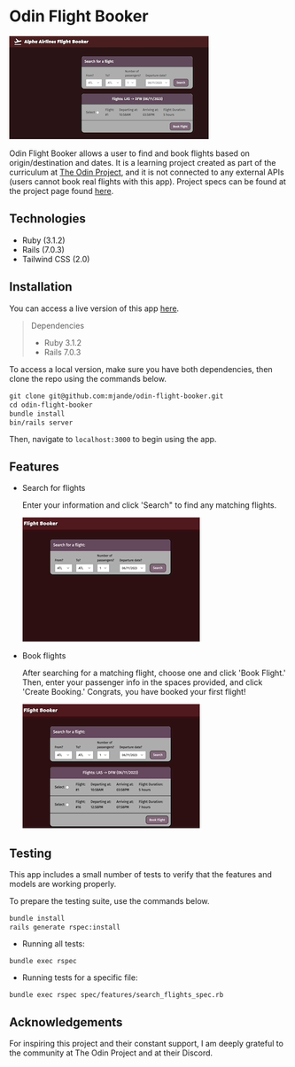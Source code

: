 # Odin Flight Booker

![Home Page](/readme_img/home_page.png)

Odin Flight Booker allows a user to find and book flights based on origin/destination and dates. It is a learning project created as part of the curriculum at [The Odin Project](theodinproject.com), and it is not connected to any external APIs (users cannot book real flights with this app). Project specs can be found at the project page found [here](https://www.theodinproject.com/lessons/ruby-on-rails-flight-booker).

## Technologies

- Ruby (3.1.2)
- Rails (7.0.3)
- Tailwind CSS (2.0)

## Installation

You can access a live version of this app [here](https://stark-lowlands-16925.herokuapp.com/).

> Dependencies  
> - Ruby 3.1.2  
> - Rails 7.0.3  

To access a local version, make sure you have both dependencies, then clone the repo using the commands below.

```
git clone git@github.com:mjande/odin-flight-booker.git
cd odin-flight-booker
bundle install
bin/rails server
```

Then, navigate to `localhost:3000` to begin using the app.

## Features

- Search for flights

  Enter your information and click 'Search" to find any matching flights.

  ![Searching for flights](/readme_img/searching_flights.gif)

- Book flights

  After searching for a matching flight, choose one and click 'Book Flight.' Then, enter your passenger info in the spaces provided, and click 'Create Booking.' Congrats, you have booked your first flight!

  ![Booking a flight](/readme_img/booking_flight.gif)

## Testing

This app includes a small number of tests to verify that the features and models are working properly. 

To prepare the testing suite, use the commands below.

```
bundle install
rails generate rspec:install
```

- Running all tests:

```
bundle exec rspec 
```

- Running tests for a specific file:

```
bundle exec rspec spec/features/search_flights_spec.rb
```

## Acknowledgements

For inspiring this project and their constant support, I am deeply grateful to the community at The Odin Project and at their Discord.
